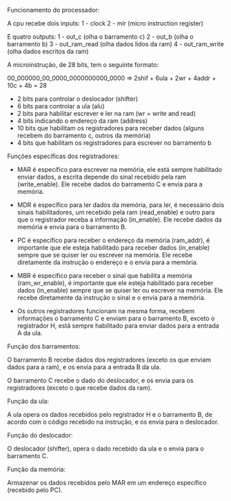 Funcionamento do processador:

A cpu recebe dois inputs:
1 - clock
2 - mir (micro instruction register)

E quatro outputs:
1 - out_c (olha o barramento c)
2 - out_b (olha o barramento b)
3 - out_ram_read (olha dados lidos da ram)
4 - out_ram_write (olha dados escritos da ram)

A microinstrução, de 28 bits, tem o seguinte formato:

00_000000_00_0000_0000000000_0000 => 2shif + 6ula + 2wr + 4addr + 10c + 4b = 28

- 2 bits para controlar o deslocador (shifter)
- 6 bits para controlar a ula (alu)
- 2 bits para habilitar escrever e ler na ram (wr = write and read)
- 4 bits indicando o endereço da ram (address)
- 10 bits que habilitam os registradores para receber dados (alguns recebem do barramento c, outros da memória)
- 4 bits que habilitam os registradores para escrever no barramento b

Funções específicas dos registradores:

- MAR é específico para escrever na memória, ele está sempre habilitado enviar dados, a escrita depende do sinal recebido pela ram (write_enable). Ele recebe dados do barramento C e envia para a memória.

- MDR é específico para ler dados da memória, para ler, é necessário dois sinais habilitadores, um recebido pela ram (read_enable) e outro para que o registrador receba a informação (in_enable). Ele recebe dados da memória e envia para o barramento B.

- PC é específico para receber o endereço da memória (ram_addr), é importante que ele esteja habilitado para receber dados (in_enable) sempre que se quiser ler ou escrever na memória. Ele recebe diretamente da instrução o endereço e o envia para a memória.

- MBR é específico para receber o sinal que habilita a memória (ram_wr_enable), é importante que ele esteja habilitado para receber dados (in_enable) sempre que se quiser ler ou escrever na memória. Ele recebe diretamente da instrução o sinal e o envia para a memória.

- Os outros registradores funcionam na mesma forma, recebem informações o barramento C e enviam para o barramento B, exceto o registrador H, está sempre habilitado para enviar dados para a entrada A da ula.

Função dos barramentos:

O barramento B recebe dados dos registradores (exceto os que enviam dados para a ram), e os envia para a entrada B da ula.

O barramento C recebe o dado do deslocador, e os envia para os registradores (exceto o que recebe dados da ram).

Função da ula:

A ula opera os dados recebidos pelo registrador H e o barramento B, de acordo com o código recebido na instrução, e os envia para o deslocador.

Função do deslocador:

O deslocador (shifter), opera o dado recebido da ula e o envia para o barramento C.

Função da memória:

Armazenar os dados recebidos pelo MAR em um endereço específico (recebido pelo PC).